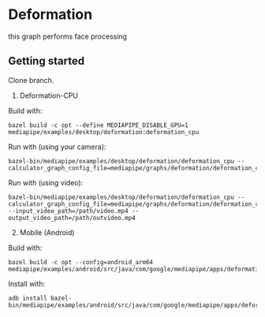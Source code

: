 # Deformation

this graph performs face processing

## Getting started

Clone branch.

1. Deformation-CPU

Build with:
```
bazel build -c opt --define MEDIAPIPE_DISABLE_GPU=1 mediapipe/examples/desktop/deformation:deformation_cpu
```
Run with (using your camera):
```
bazel-bin/mediapipe/examples/desktop/deformation/deformation_cpu --calculator_graph_config_file=mediapipe/graphs/deformation/deformation_cpu.pbtxt
```
Run with (using video):
```
bazel-bin/mediapipe/examples/desktop/deformation/deformation_cpu --calculator_graph_config_file=mediapipe/graphs/deformation/deformation_cpu.pbtxt --input_video_path=/path/video.mp4 --output_video_path=/path/outvideo.mp4
```

2. Mobile (Android)

Build with:
```
bazel build -c opt --config=android_arm64 mediapipe/examples/android/src/java/com/google/mediapipe/apps/deformation:deformationgpu
```
Install with:
```
adb install bazel-bin/mediapipe/examples/android/src/java/com/google/mediapipe/apps/deformation/deformationgpu.apk
```
